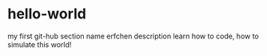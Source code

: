 # hello-world
my first git-hub section
name erfchen
description learn how to code, how to simulate this world!
